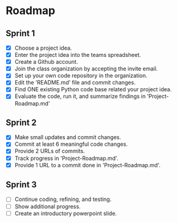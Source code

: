 # Roadmap
## Sprint 1
- [x] Choose a project idea.
- [x] Enter the project idea into the teams spreadsheet.
- [x] Create a Github account.
- [x] Join the class organization by accepting the invite email.
- [x] Set up your own code repository in the organization.
- [x] Edit the 'README.md' file and commit changes.
- [x] Find ONE existing Python code base related your project idea.
- [x] Evaluate the code, run it, and summarize findings in 'Project-Roadmap.md'
## Sprint 2
- [x] Make small updates and commit changes.
- [x] Commit at least 6 meaningful code changes.
- [x] Provide 2 URLs of commits.
- [x] Track progress in 'Project-Roadmap.md'.
- [x] Provide 1 URL to a commit done in 'Project-Roadmap.md'.
## Sprint 3 
- [ ] Continue coding, refining, and testing.
- [ ] Show additional progress.
- [ ] Create an introductory powerpoint slide.
